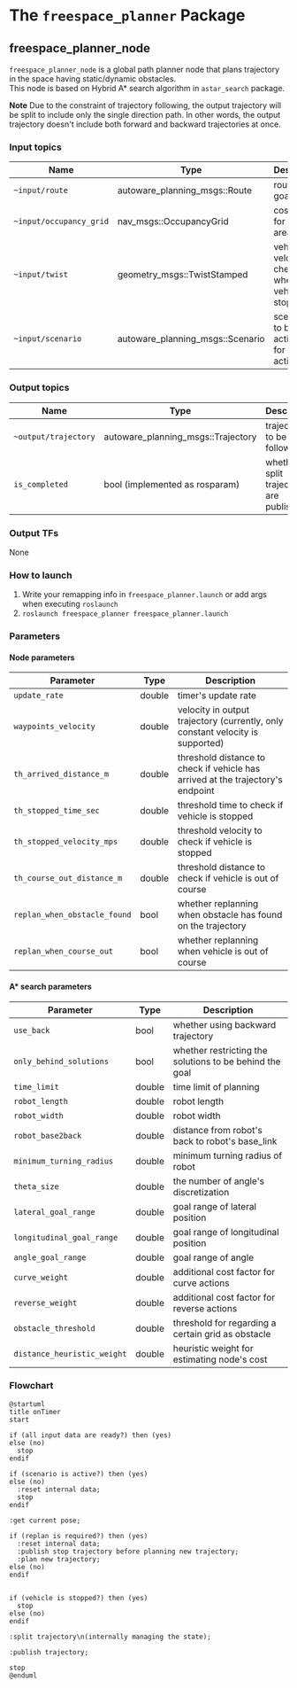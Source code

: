 # The `freespace_planner` Package

## freespace_planner_node

`freespace_planner_node` is a global path planner node that plans trajectory in the space having static/dynamic obstacles.  
This node is based on Hybrid A\* search algorithm in `astar_search` package.

**Note**
Due to the constraint of trajectory following, the output trajectory will be split to include only the single direction path.
In other words, the output trajectory doesn't include both forward and backward trajectories at once.

### Input topics

| Name                    | Type                             | Description                                               |
| ----------------------- | -------------------------------- | --------------------------------------------------------- |
| `~input/route`          | autoware_planning_msgs::Route    | route and goal pose                                       |
| `~input/occupancy_grid` | nav_msgs::OccupancyGrid          | costmap, for drivable areas                               |
| `~input/twist`          | geometry_msgs::TwistStamped      | vehicle velocity, for checking whether vehicle is stopped |
| `~input/scenario`       | autoware_planning_msgs::Scenario | scenarios to be activated, for node activation            |

### Output topics

| Name                 | Type                               | Description                                |
| -------------------- | ---------------------------------- | ------------------------------------------ |
| `~output/trajectory` | autoware_planning_msgs::Trajectory | trajectory to be followed                  |
| `is_completed`       | bool (implemented as rosparam)     | whether all split trajectory are published |

### Output TFs

None

### How to launch

1. Write your remapping info in `freespace_planner.launch` or add args when executing `roslaunch`
2. `roslaunch freespace_planner freespace_planner.launch`

### Parameters

#### Node parameters

| Parameter                    | Type   | Description                                                                     |
| ---------------------------- | ------ | ------------------------------------------------------------------------------- |
| `update_rate`                | double | timer's update rate                                                             |
| `waypoints_velocity`         | double | velocity in output trajectory (currently, only constant velocity is supported)  |
| `th_arrived_distance_m`      | double | threshold distance to check if vehicle has arrived at the trajectory's endpoint |
| `th_stopped_time_sec`        | double | threshold time to check if vehicle is stopped                                   |
| `th_stopped_velocity_mps`    | double | threshold velocity to check if vehicle is stopped                               |
| `th_course_out_distance_m`   | double | threshold distance to check if vehicle is out of course                         |
| `replan_when_obstacle_found` | bool   | whether replanning when obstacle has found on the trajectory                    |
| `replan_when_course_out`     | bool   | whether replanning when vehicle is out of course                                |

#### A\* search parameters

| Parameter                   | Type   | Description                                             |
| --------------------------- | ------ | ------------------------------------------------------- |
| `use_back`                  | bool   | whether using backward trajectory                       |
| `only_behind_solutions`     | bool   | whether restricting the solutions to be behind the goal |
| `time_limit`                | double | time limit of planning                                  |
| `robot_length`              | double | robot length                                            |
| `robot_width`               | double | robot width                                             |
| `robot_base2back`           | double | distance from robot's back to robot's base_link         |
| `minimum_turning_radius`    | double | minimum turning radius of robot                         |
| `theta_size`                | double | the number of angle's discretization                    |
| `lateral_goal_range`        | double | goal range of lateral position                          |
| `longitudinal_goal_range`   | double | goal range of longitudinal position                     |
| `angle_goal_range`          | double | goal range of angle                                     |
| `curve_weight`              | double | additional cost factor for curve actions                |
| `reverse_weight`            | double | additional cost factor for reverse actions              |
| `obstacle_threshold`        | double | threshold for regarding a certain grid as obstacle      |
| `distance_heuristic_weight` | double | heuristic weight for estimating node's cost             |

### Flowchart

```plantuml
@startuml
title onTimer
start

if (all input data are ready?) then (yes)
else (no)
  stop
endif

if (scenario is active?) then (yes)
else (no)
  :reset internal data;
  stop
endif

:get current pose;

if (replan is required?) then (yes)
  :reset internal data;
  :publish stop trajectory before planning new trajectory;
  :plan new trajectory;
else (no)
endif


if (vehicle is stopped?) then (yes)
  stop
else (no)
endif

:split trajectory\n(internally managing the state);

:publish trajectory;

stop
@enduml
```
